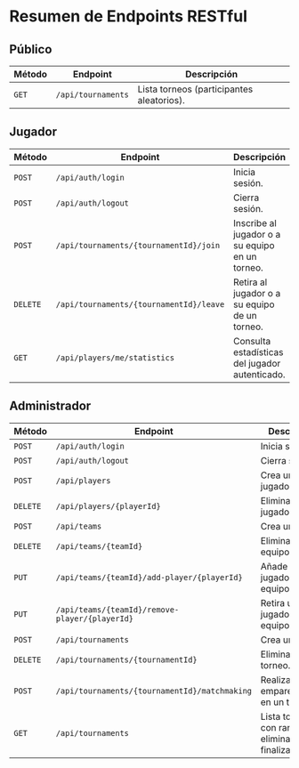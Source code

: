 # Resumen de Endpoints RESTful

## Público

| Método | Endpoint           | Descripción                               |
|--------|--------------------|-------------------------------------------|
| `GET`  | `/api/tournaments` | Lista torneos (participantes aleatorios). |

## Jugador

| Método   | Endpoint                                | Descripción                                     |
|----------|-----------------------------------------|-------------------------------------------------|
| `POST`   | `/api/auth/login`                       | Inicia sesión.                                  |
| `POST`   | `/api/auth/logout`                      | Cierra sesión.                                  |
| `POST`   | `/api/tournaments/{tournamentId}/join`  | Inscribe al jugador o a su equipo en un torneo. |
| `DELETE` | `/api/tournaments/{tournamentId}/leave` | Retira al jugador o a su equipo de un torneo.   |
| `GET`    | `/api/players/me/statistics`            | Consulta estadísticas del jugador autenticado.  |

## Administrador

| Método   | Endpoint                                       | Descripción                                          |
|----------|------------------------------------------------|------------------------------------------------------|
| `POST`   | `/api/auth/login`                              | Inicia sesión.                                       |
| `POST`   | `/api/auth/logout`                             | Cierra sesión.                                       |
| `POST`   | `/api/players`                                 | Crea un jugador.                                     |
| `DELETE` | `/api/players/{playerId}`                      | Elimina un jugador.                                  |
| `POST`   | `/api/teams`                                   | Crea un equipo.                                      |
| `DELETE` | `/api/teams/{teamId}`                          | Elimina un equipo.                                   |
| `PUT`    | `/api/teams/{teamId}/add-player/{playerId}`    | Añade un jugador a un equipo.                        |
| `PUT`    | `/api/teams/{teamId}/remove-player/{playerId}` | Retira un jugador de un equipo.                      |
| `POST`   | `/api/tournaments`                             | Crea un torneo.                                      |
| `DELETE` | `/api/tournaments/{tournamentId}`              | Elimina un torneo.                                   |
| `POST`   | `/api/tournaments/{tournamentId}/matchmaking`  | Realiza el emparejamiento en un torneo.              |
| `GET`    | `/api/tournaments`                             | Lista torneos con ranking y elimina los finalizados. |
